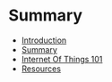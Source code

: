 # Summary

* [Introduction](Introduction.md)
* [Summary](SUMMARY.md)
* [Internet Of Things 101](InternetOfThings101.md)
* [Resources](Resources.md)


